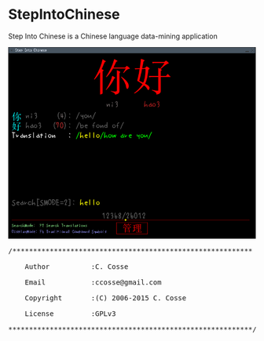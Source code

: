 # StepIntoChinese

Step Into Chinese is a Chinese language data-mining application


<img src="stepintochinese.png"/>

<pre>
/**********************************************************

    Author          :C. Cosse

    Email           :ccosse@gmail.com

    Copyright       :(C) 2006-2015 C. Cosse

    License         :GPLv3

***********************************************************/

